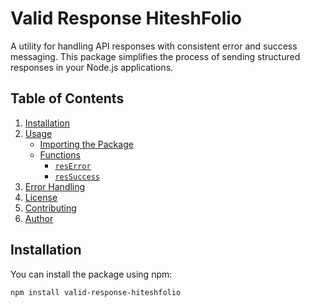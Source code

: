 # Valid Response HiteshFolio

A utility for handling API responses with consistent error and success messaging. This package simplifies the process of sending structured responses in your Node.js applications.

## Table of Contents

1. [Installation](#installation)
2. [Usage](#usage)
   - [Importing the Package](#importing-the-package)
   - [Functions](#functions)
     - [`resError`](#reserrorres-errors-message-dynamicstatus)
     - [`resSuccess`](#ressuccessres-data-message-dynamicstatus)
3. [Error Handling](#error-handling)
4. [License](#license)
5. [Contributing](#contributing)
6. [Author](#author)

## Installation

You can install the package using npm:

```bash
npm install valid-response-hiteshfolio
